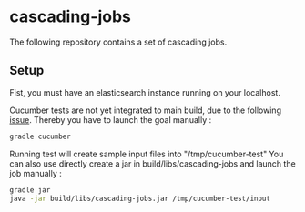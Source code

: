 cascading-jobs
==============

The following repository contains a set of cascading jobs.

## Setup

Fist, you must have an elasticsearch instance running on your localhost.

Cucumber tests are not yet integrated to main build, due to the following [issue](https://github.com/cucumber/cucumber-jvm/issues/468).
Thereby you have to launch the goal manually :

```sh
gradle cucumber
```

Running test will create sample input files into "/tmp/cucumber-test"
You can also use directly create a jar in build/libs/cascading-jobs and launch the job manually :

```sh
gradle jar
java -jar build/libs/cascading-jobs.jar /tmp/cucumber-test/input
```
